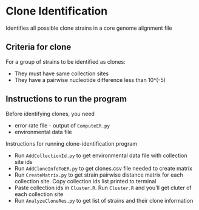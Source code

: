 # Clone Identification
Identifies all possible clone strains in a core genome alignment file

## Criteria for clone
For a group of strains to be identified as clones:
- They must have same collection sites
- They have a pairwise nucleotide difference less than 10^(-5)



## Instructions to run the program
Before identifying clones, you need
- error rate file - output of `ComputeER.py`
- environmental data file

Instructions for running clone-identification program
- Run `AddCollectionId.py` to get environmental data file with collection site ids
- Run `AddCloneInfoToER.py` to get clones.csv file needed to create matrix
- Run `CreateMatrix.py` to get strain pairwise distance matrix for each collection site. Copy collection ids list printed to terminal
- Paste collection ids in `Cluster.R`. Run `Cluster.R` and you'll get cluter of each collection site
- Run `AnalyzeCloneRes.py` to get list of strains and their clone information
